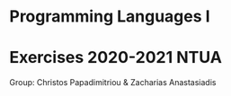 # Programming Languages I
# Exercises 2020-2021 NTUA

Group: Christos Papadimitriou & Zacharias Anastasiadis
